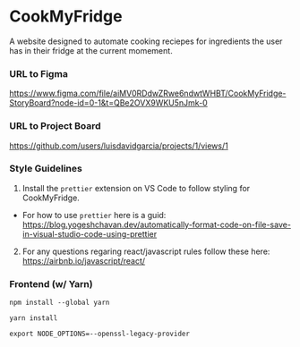 # CookMyFridge
A website designed to automate cooking reciepes for ingredients the user has
in their fridge at the current momement.

### URL to Figma
https://www.figma.com/file/aiMV0RDdwZRwe6ndwtWHBT/CookMyFridge-StoryBoard?node-id=0-1&t=QBe2OVX9WKU5nJmk-0

### URL to Project Board
https://github.com/users/luisdavidgarcia/projects/1/views/1

### Style Guidelines
1. Install the `prettier` extension on VS Code to follow styling for CookMyFridge.
  -  For how to use `prettier` here is a guid: https://blog.yogeshchavan.dev/automatically-format-code-on-file-save-in-visual-studio-code-using-prettier
2. For any questions regaring react/javascript rules follow these here: https://airbnb.io/javascript/react/

### Frontend (w/ Yarn)
```npm install --global yarn```

```yarn install```

```export NODE_OPTIONS=--openssl-legacy-provider```
